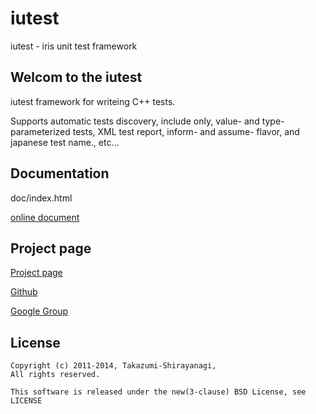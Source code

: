 iutest
==========
iutest - iris unit test framework

Welcom to the iutest
--------------------------------------------------
iutest  framework for writeing C++ tests.

Supports automatic tests discovery, include only, value- and type- parameterized tests,
XML test report, inform- and assume- flavor, and japanese test name., etc...

Documentation
--------------------------------------------------

doc/index.html

[online document](http://iutest.sourceforge.jp/doc/index.html)


Project page
--------------------------------------------------

[Project page](http://iutest.sourceforge.jp/)

[Github](https://github.com/srz-zumix/iutest)

[Google Group](https://groups.google.com/forum/?fromgroups#!forum/g-iutest)

    
License
--------------------------------------------------

    Copyright (c) 2011-2014, Takazumi-Shirayanagi,
    All rights reserved.

    This software is released under the new(3-clause) BSD License, see LICENSE


